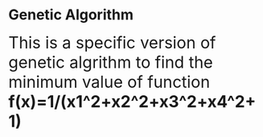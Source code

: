 # Genetic Algorithm
<font size="6">This is a specific version of genetic algrithm to find the minimum value of function **f(x)=1/(x1^2+x2^2+x3^2+x4^2+1)**</font><br /> 
